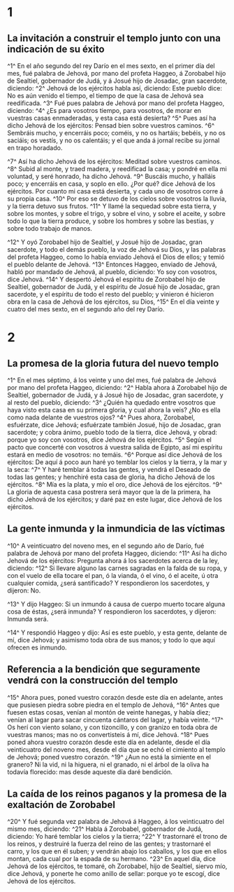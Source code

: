 # 1 
## La invitación a construir el templo junto con una indicación de su éxito
^1^ En el año segundo del rey Darío en el mes sexto, en el primer día del mes, fué palabra de Jehová, por mano del profeta Haggeo, á Zorobabel hijo de Sealtiel, gobernador de Judá, y á Josué hijo de Josadac, gran sacerdote, diciendo: 
^2^ Jehová de los ejércitos habla así, diciendo: Este pueblo dice: No es aún venido el tiempo, el tiempo de que la casa de Jehová sea reedificada. 
^3^ Fué pues palabra de Jehová por mano del profeta Haggeo, diciendo: 
^4^ ¿Es para vosotros tiempo, para vosotros, de morar en vuestras casas enmaderadas, y esta casa está desierta? 
^5^ Pues así ha dicho Jehová de los ejércitos: Pensad bien sobre vuestros caminos. 
^6^ Sembráis mucho, y encerráis poco; coméis, y no os hartáis; bebéis, y no os saciáis; os vestís, y no os calentáis; y el que anda á jornal recibe su jornal en trapo horadado.

^7^ Así ha dicho Jehová de los ejércitos: Meditad sobre vuestros caminos. 
^8^ Subid al monte, y traed madera, y reedificad la casa; y pondré en ella mi voluntad, y seré honrado, ha dicho Jehová. 
^9^ Buscáis mucho, y halláis poco; y encerráis en casa, y soplo en ello. ¿Por qué? dice Jehová de los ejércitos. Por cuanto mi casa está desierta, y cada uno de vosotros corre á su propia casa. 
^10^ Por eso se detuvo de los cielos sobre vosotros la lluvia, y la tierra detuvo sus frutos. 
^11^ Y llamé la sequedad sobre esta tierra, y sobre los montes, y sobre el trigo, y sobre el vino, y sobre el aceite, y sobre todo lo que la tierra produce, y sobre los hombres y sobre las bestias, y sobre todo trabajo de manos.

^12^ Y oyó Zorobabel hijo de Sealtiel, y Josué hijo de Josadac, gran sacerdote, y todo el demás pueblo, la voz de Jehová su Dios, y las palabras del profeta Haggeo, como lo había enviado Jehová el Dios de ellos; y temió el pueblo delante de Jehová. 
^13^ Entonces Haggeo, enviado de Jehová, habló por mandado de Jehová, al pueblo, diciendo: Yo soy con vosotros, dice Jehová. 
^14^ Y despertó Jehová el espíritu de Zorobabel hijo de Sealtiel, gobernador de Judá, y el espíritu de Josué hijo de Josadac, gran sacerdote, y el espíritu de todo el resto del pueblo; y vinieron é hicieron obra en la casa de Jehová de los ejércitos, su Dios, 
^15^ En el día veinte y cuatro del mes sexto, en el segundo año del rey Darío. 

# 2 
## La promesa de la gloria futura del nuevo templo
^1^ En el mes séptimo, á los veinte y uno del mes, fué palabra de Jehová por mano del profeta Haggeo, diciendo: 
^2^ Habla ahora á Zorobabel hijo de Sealtiel, gobernador de Judá, y á Josué hijo de Josadac, gran sacerdote, y al resto del pueblo, diciendo: 
^3^ ¿Quién ha quedado entre vosotros que haya visto esta casa en su primera gloria, y cual ahora la veis? ¿No es ella como nada delante de vuestros ojos? 
^4^ Pues ahora, Zorobabel, esfuérzate, dice Jehová; esfuérzate también Josué, hijo de Josadac, gran sacerdote; y cobra ánimo, pueblo todo de la tierra, dice Jehová, y obrad: porque yo soy con vosotros, dice Jehová de los ejércitos. 
^5^ Según el pacto que concerté con vosotros á vuestra salida de Egipto, así mi espíritu estará en medio de vosotros: no temáis. 
^6^ Porque así dice Jehová de los ejércitos: De aquí á poco aun haré yo temblar los cielos y la tierra, y la mar y la seca: 
^7^ Y haré temblar á todas las gentes, y vendrá el Deseado de todas las gentes; y henchiré esta casa de gloria, ha dicho Jehová de los ejércitos. 
^8^ Mía es la plata, y mío el oro, dice Jehová de los ejércitos. 
^9^ La gloria de aquesta casa postrera será mayor que la de la primera, ha dicho Jehová de los ejércitos; y daré paz en este lugar, dice Jehová de los ejércitos.

## La gente inmunda y la inmundicia de las víctimas
^10^ A veinticuatro del noveno mes, en el segundo año de Darío, fué palabra de Jehová por mano del profeta Haggeo, diciendo: 
^11^ Así ha dicho Jehová de los ejércitos: Pregunta ahora á los sacerdotes acerca de la ley, diciendo: 
^12^ Si llevare alguno las carnes sagradas en la falda de su ropa, y con el vuelo de ella tocare el pan, ó la vianda, ó el vino, ó el aceite, ú otra cualquier comida, ¿será santificado? Y respondieron los sacerdotes, y dijeron: No.

^13^ Y dijo Haggeo: Si un inmundo á causa de cuerpo muerto tocare alguna cosa de éstas, ¿será inmunda? Y respondieron los sacerdotes, y dijeron: Inmunda será.

^14^ Y respondió Haggeo y dijo: Así es este pueblo, y esta gente, delante de mí, dice Jehová; y asimismo toda obra de sus manos; y todo lo que aquí ofrecen es inmundo.

## Referencia a la bendición que seguramente vendrá con la construcción del templo
^15^ Ahora pues, poned vuestro corazón desde este día en adelante, antes que pusiesen piedra sobre piedra en el templo de Jehová, 
^16^ Antes que fuesen estas cosas, venían al montón de veinte hanegas, y había diez; venían al lagar para sacar cincuenta cántaros del lagar, y había veinte. 
^17^ Os herí con viento solano, y con tizoncillo, y con granizo en toda obra de vuestras manos; mas no os convertisteis á mí, dice Jehová. 
^18^ Pues poned ahora vuestro corazón desde este día en adelante, desde el día veinticuatro del noveno mes, desde el día que se echó el cimiento al templo de Jehová; poned vuestro corazón. 
^19^ ¿Aun no está la simiente en el granero? Ni la vid, ni la higuera, ni el granado, ni el árbol de la oliva ha todavía florecido: mas desde aqueste día daré bendición.

## La caída de los reinos paganos y la promesa de la exaltación de Zorobabel
 
^20^ Y fué segunda vez palabra de Jehová á Haggeo, á los veinticuatro del mismo mes, diciendo: 
^21^ Habla á Zorobabel, gobernador de Judá, diciendo: Yo haré temblar los cielos y la tierra; 
^22^ Y trastornaré el trono de los reinos, y destruiré la fuerza del reino de las gentes; y trastornaré el carro, y los que en él suben; y vendrán abajo los caballos, y los que en ellos montan, cada cual por la espada de su hermano. 
^23^ En aquel día, dice Jehová de los ejércitos, te tomaré, oh Zorobabel, hijo de Sealtiel, siervo mío, dice Jehová, y ponerte he como anillo de sellar: porque yo te escogí, dice Jehová de los ejércitos. 
